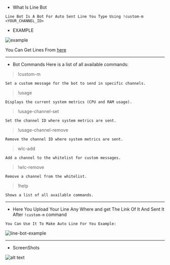 - What Is Line Bot

``Line Bot Is A Bot For Auto Sent Line You Type Using !custom-m <YOUR_CHANNEL_ID>``

+ EXAMPLE


![example](https://i.imgur.com/6tOhr53.gif)

You Can Get Lines From [here](https://auto.creavite.co/)

-------------------------------------------------------------------
- Bot Commands Here is a list of all available commands:

> !custom-m <message>

``Set a custom message for the bot to send in specific channels.``

> !usage

``Displays the current system metrics (CPU and RAM usage).``


> !usage-channel-set <id>

``Set the channel ID where system metrics are sent.``

> !usage-channel-remove <id>

``Remove the channel ID where system metrics are sent.``

> wlc-add <id>

``Add a channel to the whitelist for custom messages.``

> !wlc-remove <id>

``Remove a channel from the whitelist.``

> !help

``Shows a list of all available commands.``

-------------------------------------------------------------------
- Here You Upload Your Line Any Where and get The Link Of It And Sent It After ``!custom-m`` command 
  
``You Can Use It To Make Auto Line For You Example: ``
 
![line-bot-example](https://github.com/user-attachments/assets/68837705-0d0e-44dc-b65b-fe517021b4f7)


-------------------------------------------------------------------
- ScreenShots

![alt text](https://github.com/9R3A/9R3A-LINE-BOT-SRC/blob/main/image.png)




